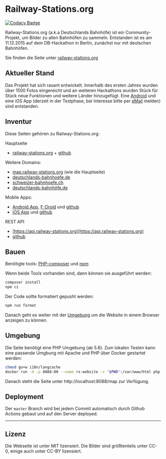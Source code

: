# Railway-Stations.org

[![Codacy Badge](https://api.codacy.com/project/badge/Grade/078d5d9052634ddcb67b92f3998918c6)](https://www.codacy.com/gh/RailwayStations/RSWebsite?utm_source=github.com&amp;utm_medium=referral&amp;utm_content=RailwayStations/RSWebsite&amp;utm_campaign=Badge_Grade)

Railway-Stations.org (a.k.a Deutschlands Bahnhöfe) ist ein Community-Projekt, um Bilder zu allen Bahnhöfen zu sammeln. Entstanden ist es am 11.12.2015 auf dem DB-Hackathon in Berlin, zunächst nur mit deutschen Bahnhöfen.

Sie finden die Seite unter [railway-stations.org](https://railway-stations.org/)

## Aktueller Stand

Das Projekt hat sich rasant entwickelt. Innerhalb des ersten Jahres wurden über 1500 Fotos eingereicht und an weiteren Hackathons wurden Stück für Stück neue Funktionen und weitere Länder hinzugefügt.
Eine [Android](https://play.google.com/store/apps/details?id=de.bahnhoefe.deutschlands.bahnhofsfotos) und eine iOS App (derzeit in der Testphase, bei Interesse bitte per [eMail](mailto:bahnhofsfotos@deutschlands-bahnhoefe.de) melden) sind entstanden.

## Inventur

Diese Seiten gehören zu Railway-Stations.org:

Hauptseite
- [railway-stations.org](https://railway-stations.org/) + [github](https://github.com/RailwayStations/RSWebsite)

Weitere Domains:
- [map.railway-stations.org](https://map.railway-stations.org/) (wie die Hauptseite)
- [deutschlands-bahnhoefe.de](http://www.deutschlands-bahnhoefe.de/)
- [schweizer-bahnhoefe.ch](https://schweizer-bahnhoefe.ch/)
- [deutschlands-bahnhöfe.de](http://www.xn--deutschlands-bahnhfe-lbc.de/)

Mobile Apps:
- [Android App](https://play.google.com/store/apps/details?id=de.bahnhoefe.deutschlands.bahnhofsfotos), [F-Droid](https://f-droid.org/de/packages/de.bahnhoefe.deutschlands.bahnhofsfotos/) und [github](https://github.com/RailwayStations/RSAndroidApp)
- [iOS App](https://apps.apple.com/de/app/bahnhofsfotos/id1476038821) und [github](https://github.com/RailwayStations/Bahnhofsfotos)

REST API
- [https://api.railway-stations.org](https://api.railway-stations.org)
- [github](https://github.com/RailwayStations/RSAPI)

## Bauen

Benötigte tools: [PHP-composer](https://getcomposer.org/) und [npm](https://www.npmjs.com/get-npm)

Wenn beide Tools vorhanden sind, dann können sie ausgeführt werden:
```bash
composer install
npm ci
```

Der Code sollte formatiert gepusht werden:
```bash
npm run format
```

Danach geht es weiter mit der [Umgebung](#umgebung) um die Website in einem Browser anzeigen zu können.

## Umgebung

Die Seite benötigt eine PHP Umgebung (ab 5.6). Zum lokalen Testen kann eine passende Umgbung mit Apache und PHP über Docker gestartet werden:

```sh
chmod go+w i18n/langcache
docker run -d -p 8088:80 --name rs-website -v "$PWD":/var/www/html php:7.2-apache
```

Danach steht die Seite unter http://localhost:8088/map zur Verfügung.

## Deployment

Der `master` Branch wird bei jedem Commit automatisch durch Github Actions gebaut und auf den Server deployed.

---

## Lizenz

Die Webseite ist unter MIT lizensiert. Die Bilder sind größtenteils unter CC-0, einige auch unter CC-BY lizensiert.
